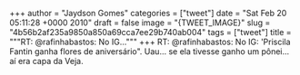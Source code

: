 
+++
author = "Jaydson Gomes"
categories = ["tweet"]
date = "Sat Feb 20 05:11:28 +0000 2010"
draft = false
image = "{TWEET_IMAGE}"
slug = "4b56b2af235a9850a850a69cca7ee29b740ab004"
tags = ["tweet"]
title = """RT: @rafinhabastos: No IG..."""
+++
RT: @rafinhabastos: No IG: 'Priscila Fantin ganha flores de aniversário". Uau... se ela tivesse ganho um pônei... aí era capa da Veja.
